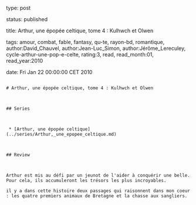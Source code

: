 type: post
status: published
title: Arthur, une épopée celtique, tome 4 : Kulhwch et Olwen
tags:  amour,  combat,  fable,  fantasy,  qu-te,  rayon-bd,  romantique, author:David_Chauvel, author:Jean-Luc_Simon, author:Jérôme_Lereculey, cycle-arthur-une-pop-e-celte, rating:3, read, read_month:01, read_year:2010
date: Fri Jan 22 00:00:00 CET 2010
~~~~~~
# Arthur, une épopée celtique, tome 4 : Kulhwch et Olwen

## Series

 * [Arthur, une épopée celtique](../series/Arthur,_une_epopee_celtique.md)

## Review

Arthur est mis au défi par un jeunot de l'aider à conquérir une belle. Pour cela, ils accumuleront les trésors les plus incroyables.  
il y a dans cette histoire deux passages qui raisonnent dans mon coeur : les quatre premiers animaux de Bretagne et la chasse aux sangliers.